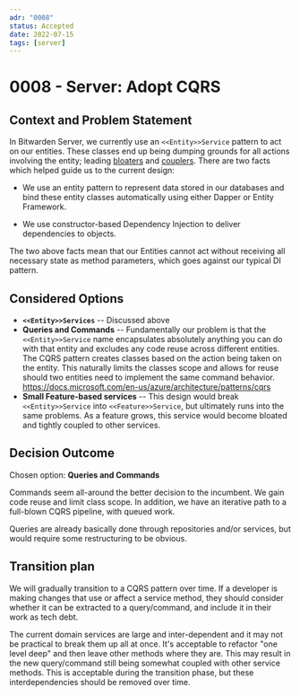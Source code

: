 ```yaml
---
adr: "0008"
status: Accepted
date: 2022-07-15
tags: [server]
---
```


# 0008 - Server: Adopt CQRS

<AdrTable frontMatter={frontMatter}></AdrTable>

## Context and Problem Statement

In Bitwarden Server, we currently use an `<<Entity>>Service` pattern to act on our entities. These
classes end up being dumping grounds for all actions involving the entity; leading
[bloaters](https://refactoring.guru/refactoring/smells/bloaters) and
[couplers](https://refactoring.guru/refactoring/smells/couplers). There are two facts which helped
guide us to the current design:

- We use an entity pattern to represent data stored in our databases and bind these entity classes
  automatically using either Dapper or Entity Framework.

- We use constructor-based Dependency Injection to deliver dependencies to objects.

The two above facts mean that our Entities cannot act without receiving all necessary state as
method parameters, which goes against our typical DI pattern.

## Considered Options

- **`<<Entity>>Services`** -- Discussed above
- **Queries and Commands** -- Fundamentally our problem is that the `<<Entity>>Service` name
  encapsulates absolutely anything you can do with that entity and excludes any code reuse across
  different entities. The CQRS pattern creates classes based on the action being taken on the
  entity. This naturally limits the classes scope and allows for reuse should two entities need to
  implement the same command behavior.
  https://docs.microsoft.com/en-us/azure/architecture/patterns/cqrs
- **Small Feature-based services** -- This design would break `<<Entity>>Service` into
  `<<Feature>>Service`, but ultimately runs into the same problems. As a feature grows, this service
  would become bloated and tightly coupled to other services.

## Decision Outcome

Chosen option: **Queries and Commands**

Commands seem all-around the better decision to the incumbent. We gain code reuse and limit class
scope. In addition, we have an iterative path to a full-blown CQRS pipeline, with queued work.

Queries are already basically done through repositories and/or services, but would require some
restructuring to be obvious.

## Transition plan

We will gradually transition to a CQRS pattern over time. If a developer is making changes that use
or affect a service method, they should consider whether it can be extracted to a query/command, and
include it in their work as tech debt.

The current domain services are large and inter-dependent and it may not be practical to break them
up all at once. It's acceptable to refactor "one level deep" and then leave other methods where they
are. This may result in the new query/command still being somewhat coupled with other service
methods. This is acceptable during the transition phase, but these interdependencies should be
removed over time.
